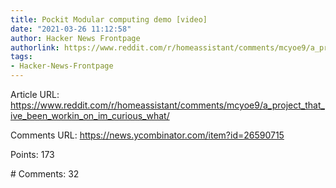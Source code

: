 ```yaml
---
title: Pockit Modular computing demo [video]
date: "2021-03-26 11:12:58"
author: Hacker News Frontpage
authorlink: https://www.reddit.com/r/homeassistant/comments/mcyoe9/a_project_that_ive_been_workin_on_im_curious_what/
tags:
- Hacker-News-Frontpage
---
```


<p>Article URL: <a href="https://www.reddit.com/r/homeassistant/comments/mcyoe9/a_project_that_ive_been_workin_on_im_curious_what/">https://www.reddit.com/r/homeassistant/comments/mcyoe9/a_project_that_ive_been_workin_on_im_curious_what/</a></p>
<p>Comments URL: <a href="https://news.ycombinator.com/item?id=26590715">https://news.ycombinator.com/item?id=26590715</a></p>
<p>Points: 173</p>
<p># Comments: 32</p>

